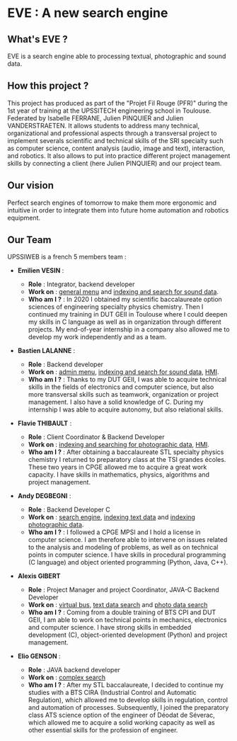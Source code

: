 # EVE : A new search engine

## What's EVE ?
EVE is a search engine able to processing textual, photographic and sound data. 

## How this project ?
This project has produced as part of the "Projet Fil Rouge (PFR)" during the 1st year of training at the UPSSITECH engineering school in Toulouse. Federated by Isabelle FERRANE, Julien PINQUIER and Julien VANDERSTRAETEN. It allows students to address many technical, organizational and professional aspects through a transversal project to implement severals scientific and technical skills of the SRI specialty such as computer science, content analysis (audio, image and text), interaction, and robotics.
It also allows to put into practice different project management skills by connecting a client (here Julien PINQUIER) and our project team.

## Our vision
Perfect search engines of tomorrow to make them more ergonomic and intuitive in order to integrate them into future home automation and robotics equipment.

## Our Team
UPSSIWEB is a french 5 members team :

* __Emilien VESIN__ :
  * **Role** : Integrator, backend developer
  * **Work on** : [general menu](https://github.com/acromtech/PFR/tree/menu) and [indexing and search for sound data](https://github.com/acromtech/PFR/tree/audio).
  * **Who am I ?** : In 2020 I obtained my scientific baccalaureate option sciences of engineering specialty physics chemistry. Then I continued my training in DUT GEII in Toulouse where I could deepen my skills in C language as well as in organization through different projects. My end-of-year internship in a company also allowed me to develop my work independently and as a team.

* __Bastien LALANNE__ :
  * **Role** : Backend developer
  * **Work on** : [admin menu](https://github.com/acromtech/PFR/tree/menu), [indexing and search for sound data](https://github.com/acromtech/PFR/tree/audio), [HMI](https://github.com/acromtech/PFR/tree/main/PFR_PHASE_2/IHM).
  * **Who am I ?** : Thanks to my DUT GEII, I was able to acquire technical skills in the fields of electronics and computer science, but also more transversal skills such as teamwork, organization or project management. I also have a solid knowledge of C. During my internship I was able to acquire autonomy, but also relational skills.

* __Flavie THIBAULT__ :
  * **Role** : Client Coordinator & Backend Developer
  * **Work on** : [indexing and searching for photographic data](https://github.com/acromtech/PFR/tree/image), [HMI](https://github.com/acromtech/PFR/tree/main/PFR_PHASE_2/IHM).
  * **Who am I ?** : After obtaining a baccalaureate STL specialty physics chemistry I returned to preparatory class at the TSI grandes écoles. These two years in CPGE allowed me to acquire a great work capacity. I have skills in mathematics, physics, algorithms and project management.

* __Andy DEGBEGNI__ :
  * **Role** : Backend Developer C
  * **Work on** : [search engine](https://github.com/acromtech/PFR/tree/main/PFR_PHASE_2/JAVA_C/PipeJAVAC/Moteur1), [indexing text data](https://github.com/acromtech/PFR/tree/texte) and [indexing photographic data](https://github.com/acromtech/PFR/tree/image).
  * **Who am I ?** : I followed a CPGE MPSI and I hold a license in computer science. I am therefore able to intervene on issues related to the analysis and modeling of problems, as well as on technical points in computer science. I have skills in procedural programming (C language) and object oriented programming (Python, Java, C++).

* __Alexis GIBERT__
  * **Role** : Project Manager and project Coordinator, JAVA-C Backend Developer
  * **Work on** : [virtual bus](https://github.com/acromtech/PFR/tree/main/PFR_PHASE_2/JAVA_C), [text data search](https://github.com/acromtech/PFR/tree/texte) and [photo data search](https://github.com/acromtech/PFR/tree/image) 
  * **Who am I ?** : Coming from a double training of BTS CPI and DUT GEII, I am able to work on technical points in mechanics, electronics and computer science. I have strong skills in embedded development (C), object-oriented development (Python) and project management.

* __Elio GENSON__ : 
  * **Role** : JAVA backend developer
  * **Work on** : [complex search](https://github.com/acromtech/PFR/tree/main/PFR_PHASE_2/JAVA_C/srcLib/src)
  * **Who am I ?** : After my STL baccalaureate, I decided to continue my studies with a BTS CIRA (Industrial Control and Automatic Regulation), which allowed me to develop skills in regulation, control and automation of processes. Subsequently, I joined the preparatory class ATS science option of the engineer of Déodat de Séverac, which allowed me to acquire a solid working capacity as well as other essential skills for the profession of engineer.

